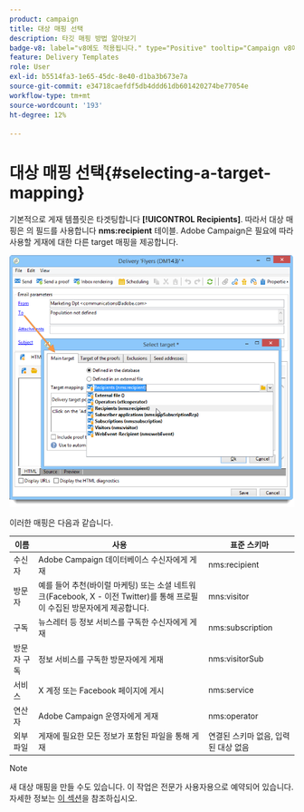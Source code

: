 ```yaml
---
product: campaign
title: 대상 매핑 선택
description: 타깃 매핑 방법 알아보기
badge-v8: label="v8에도 적용됩니다." type="Positive" tooltip="Campaign v8에도 적용됩니다."
feature: Delivery Templates
role: User
exl-id: b5514fa3-1e65-45dc-8e40-d1ba3b673e7a
source-git-commit: e34718caefdf5db4ddd61db601420274be77054e
workflow-type: tm+mt
source-wordcount: '193'
ht-degree: 12%

---
```


# 대상 매핑 선택{#selecting-a-target-mapping}

기본적으로 게재 템플릿은 타겟팅합니다 **[!UICONTROL Recipients]**. 따라서 대상 매핑은 의 필드를 사용합니다 **nms:recipient** 테이블. Adobe Campaign은 필요에 따라 사용할 게재에 대한 다른 target 매핑을 제공합니다.

![](assets/delivery_select_mapping.png)

이러한 매핑은 다음과 같습니다.

| 이름 | 사용 | 표준 스키마 |
|---|---|---|
| 수신자 | Adobe Campaign 데이터베이스 수신자에게 게재 | nms:recipient |
| 방문자 | 예를 들어 추천(바이럴 마케팅) 또는 소셜 네트워크(Facebook, X - 이전 Twitter)를 통해 프로필이 수집된 방문자에게 제공합니다. | mns:visitor |
| 구독 | 뉴스레터 등 정보 서비스를 구독한 수신자에게 게재 | nms:subscription |
| 방문자 구독 | 정보 서비스를 구독한 방문자에게 게재 | nms:visitorSub |
| 서비스 | X 계정 또는 Facebook 페이지에 게시 | nms:service |
| 연산자 | Adobe Campaign 운영자에게 게재 | nms:operator |
| 외부 파일 | 게재에 필요한 모든 정보가 포함된 파일을 통해 게재 | 연결된 스키마 없음, 입력된 대상 없음 |

>[!NOTE]
>
>새 대상 매핑을 만들 수도 있습니다. 이 작업은 전문가 사용자용으로 예약되어 있습니다. 자세한 정보는 [이 섹션](../../configuration/using/target-mapping.md)을 참조하십시오.

